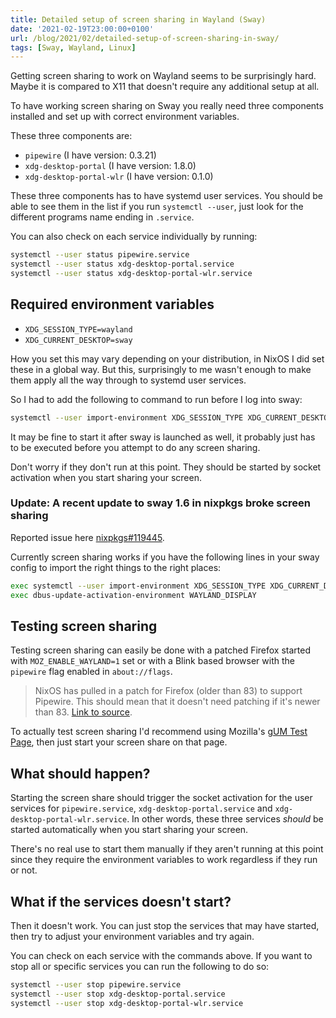 ```yaml
---
title: Detailed setup of screen sharing in Wayland (Sway)
date: '2021-02-19T23:00:00+0100'
url: /blog/2021/02/detailed-setup-of-screen-sharing-in-sway/
tags: [Sway, Wayland, Linux]
---
```


Getting screen sharing to work on Wayland seems to be surprisingly hard.
Maybe it is compared to X11 that doesn't require any additional setup at all.

To have working screen sharing on Sway you really need three components
installed and set up with correct environment variables.

These three components are:

- `pipewire` (I have version: 0.3.21)
- `xdg-desktop-portal` (I have version: 1.8.0)
- `xdg-desktop-portal-wlr` (I have version: 0.1.0)

These three components has to have systemd user services. You should be able
to see them in the list if you run `systemctl --user`, just look for the
different programs name ending in `.service`.

You can also check on each service individually by running:

```sh
systemctl --user status pipewire.service
systemctl --user status xdg-desktop-portal.service
systemctl --user status xdg-desktop-portal-wlr.service
```

## Required environment variables

- `XDG_SESSION_TYPE=wayland`
- `XDG_CURRENT_DESKTOP=sway`

How you set this may vary depending on your distribution, in NixOS I did set
these in a global way. But this, surprisingly to me wasn't enough to make
them apply all the way through to systemd user services.

So I had to add the following to command to run before I log into sway:

```sh
systemctl --user import-environment XDG_SESSION_TYPE XDG_CURRENT_DESKTOP
```

It may be fine to start it after sway is launched as well, it probably just
has to be executed before you attempt to do any screen sharing.

Don't worry if they don't run at this point. They should be started by socket
activation when you start sharing your screen.

### Update: A recent update to sway 1.6 in nixpkgs broke screen sharing

Reported issue here [nixpkgs#119445](https://github.com/NixOS/nixpkgs/issues/119445).

Currently screen sharing works if you have the following lines in your sway
config to import the right things to the right places:

```sh
exec systemctl --user import-environment XDG_SESSION_TYPE XDG_CURRENT_DESKTOP
exec dbus-update-activation-environment WAYLAND_DISPLAY
```

## Testing screen sharing

Testing screen sharing can easily be done with a patched
Firefox started with `MOZ_ENABLE_WAYLAND=1` set or with a Blink based browser
with the `pipewire` flag enabled in `about://flags`.

> NixOS has pulled in a patch for Firefox (older than 83)
> to support Pipewire. This should mean that it doesn't need patching if it's
> newer than 83. [Link to source](https://github.com/NixOS/nixpkgs/blob/f30c67cc99b56f3380fe417f361fe84492ee77de/pkgs/applications/networking/browsers/firefox/common.nix#L134-L140).

To actually test screen sharing I'd recommend using Mozilla's [gUM Test Page](https://mozilla.github.io/webrtc-landing/gum_test.html),
then just start your screen share on that page.

## What should happen?

Starting the screen share should trigger the socket activation for the user
services for `pipewire.service`, `xdg-desktop-portal.service` and
`xdg-desktop-portal-wlr.service`. In other words, these three services
*should* be started automatically when you start sharing your screen.

There's no real use to start them manually if they aren't running at this
point since they require the environment variables to work regardless if they
run or not.

## What if the services doesn't start?

Then it doesn't work. You can just stop the services that may have started,
then try to adjust your environment variables and try again.

You can check on each service with the commands above. If you want to stop
all or specific services you can run the following to do so:

```sh
systemctl --user stop pipewire.service
systemctl --user stop xdg-desktop-portal.service
systemctl --user stop xdg-desktop-portal-wlr.service
```
